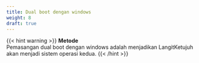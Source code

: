 ```yaml
---
title: Dual boot dengan windows
weight: 8
draft: true
---
```


{{< hint warning >}}
**Metode**\
Pemasangan dual boot dengan windows adalah menjadikan LangitKetujuh akan menjadi sistem operasi kedua.
{{< /hint >}}
